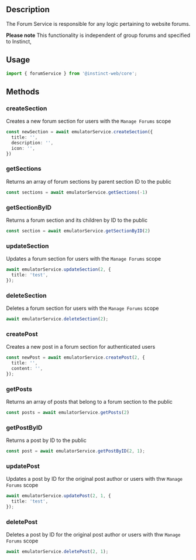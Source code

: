 ## Description
The Forum Service is responsible for any logic pertaining to website forums.  

**Please note** This functionality is independent of group forums and specified to Instinct,

## Usage
```typescript
import { forumService } from '@instinct-web/core';
```
## Methods

### createSection
Creates a new forum section for users with the `Manage Forums` scope
```typescript
const newSection = await emulatorService.createSection({
  title: '',
  description: '',
  icon: '',
})
```

### getSections
Returns an array of forum sections by parent section ID to the public
```typescript
const sections = await emulatorService.getSections(-1)
```

### getSectionByID
Returns a forum section and its children by ID to the public
```typescript
const section = await emulatorService.getSectionByID(2)
```

### updateSection
Updates a forum section for users with the `Manage Forums` scope
```typescript
await emulatorService.updateSection(2, {
  title: 'test',
});
```

### deleteSection
Deletes a forum section for users with the `Manage Forums` scope
```typescript
await emulatorService.deleteSection(2);
```

### createPost
Creates a new post in a forum section for authenticated users 
```typescript
const newPost = await emulatorService.createPost(2, {
  title: '',
  content: '',
});
```

### getPosts
Returns an array of posts that belong to a forum section to the public
```typescript
const posts = await emulatorService.getPosts(2)
```

### getPostByID
Returns a post by ID to the public
```typescript
const post = await emulatorService.getPostByID(2, 1);
```

### updatePost
Updates a post by ID for the original post author or users with thw `Manage Forums` scope
```typescript
await emulatorService.updatePost(2, 1, {
  title: 'test',
});
```

### deletePost
Deletes a post by ID for the original post author or users with thw `Manage Forums` scope
```typescript
await emulatorService.deletePost(2, 1);
```
